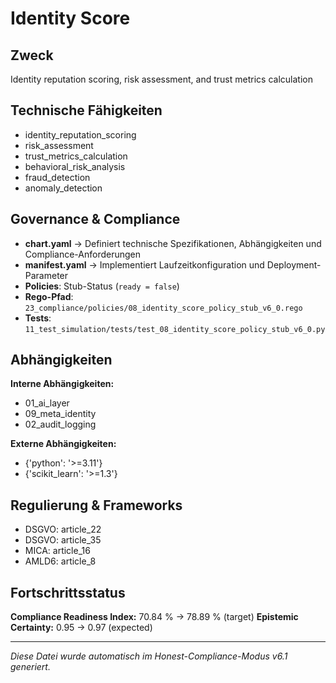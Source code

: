 # Identity Score

## Zweck
Identity reputation scoring, risk assessment, and trust metrics calculation

## Technische Fähigkeiten
- identity_reputation_scoring
- risk_assessment
- trust_metrics_calculation
- behavioral_risk_analysis
- fraud_detection
- anomaly_detection

## Governance & Compliance
- **chart.yaml** → Definiert technische Spezifikationen, Abhängigkeiten und Compliance-Anforderungen
- **manifest.yaml** → Implementiert Laufzeitkonfiguration und Deployment-Parameter
- **Policies**: Stub-Status (`ready = false`)
- **Rego-Pfad**: `23_compliance/policies/08_identity_score_policy_stub_v6_0.rego`
- **Tests**: `11_test_simulation/tests/test_08_identity_score_policy_stub_v6_0.py`

## Abhängigkeiten
**Interne Abhängigkeiten:**
- 01_ai_layer
- 09_meta_identity
- 02_audit_logging

**Externe Abhängigkeiten:**
- {'python': '>=3.11'}
- {'scikit_learn': '>=1.3'}

## Regulierung & Frameworks
- DSGVO: article_22
- DSGVO: article_35
- MICA: article_16
- AMLD6: article_8

## Fortschrittsstatus
**Compliance Readiness Index:** 70.84 % → 78.89 % (target)
**Epistemic Certainty:** 0.95 → 0.97 (expected)

---

_Diese Datei wurde automatisch im Honest-Compliance-Modus v6.1 generiert._
